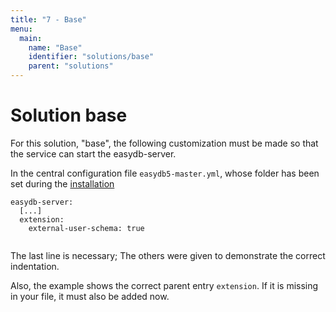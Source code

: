 ```yaml
---
title: "7 - Base"
menu:
  main:
    name: "Base"
    identifier: "solutions/base"
    parent: "solutions"
---
```

# Solution base

For this solution, "base", the following customization must be made so that the service can start the easydb-server.

In the central configuration file `easydb5-master.yml`, whose folder has been set during the [installation](../../sysadmin/installation)

~~~~~
easydb-server:
  [...]
  extension:
    external-user-schema: true
    
~~~~~


The last line is necessary; The others were given to demonstrate the correct indentation.

Also, the example shows the correct parent entry `extension`. If it is missing in your file, it must also be added now.
